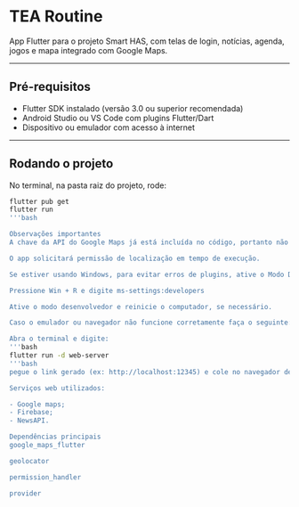 # TEA Routine

App Flutter para o projeto Smart HAS, com telas de login, notícias, agenda, jogos e mapa integrado com Google Maps.

---

## Pré-requisitos

- Flutter SDK instalado (versão 3.0 ou superior recomendada)  
- Android Studio ou VS Code com plugins Flutter/Dart  
- Dispositivo ou emulador com acesso à internet  

---

## Rodando o projeto

No terminal, na pasta raiz do projeto, rode:

```bash
flutter pub get
flutter run
'''bash

Observações importantes
A chave da API do Google Maps já está incluída no código, portanto não é necessário configurar nada adicional para o mapa funcionar.

O app solicitará permissão de localização em tempo de execução.

Se estiver usando Windows, para evitar erros de plugins, ative o Modo Desenvolvedor (Developer Mode):

Pressione Win + R e digite ms-settings:developers

Ative o modo desenvolvedor e reinicie o computador, se necessário.

Caso o emulador ou navegador não funcione corretamente faça o seguinte:

Abra o terminal e digite:
'''bash
flutter run -d web-server
'''bash
pegue o link gerado (ex: http://localhost:12345) e cole no navegador de sua preferência.

Serviços web utilizados:

- Google maps;
- Firebase;
- NewsAPI.

Dependências principais
google_maps_flutter

geolocator

permission_handler

provider

